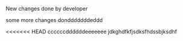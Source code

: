 New changes done by developer

some more changes dondddddddeddd


<<<<<<< HEAD
ccccccddddddeeeeeee
jdkghdfkfjsdksfhdssbjksdhf
